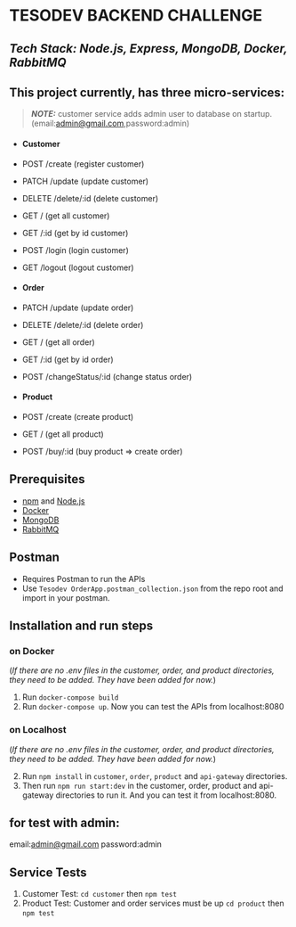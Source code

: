 # TESODEV BACKEND CHALLENGE
## _Tech Stack: Node.js, Express, MongoDB, Docker, RabbitMQ_


## This project currently, has three micro-services:

> **_NOTE:_**  customer service adds admin user to database on startup.(email:admin@gmail.com,password:admin)

- #### Customer
- POST /create  (register customer)
- PATCH /update (update customer)
- DELETE /delete/:id (delete customer)
- GET / (get all customer)
- GET /:id (get by id customer)
- POST /login (login customer)
- GET /logout (logout customer)

- #### Order
- PATCH /update (update order)
- DELETE /delete/:id (delete order)
- GET / (get all order)
- GET /:id (get by id order)
- POST /changeStatus/:id (change status order)

- #### Product
- POST /create (create product)
- GET / (get all product)
- POST /buy/:id (buy product => create order)


## Prerequisites
- [npm](https://www.npmjs.com) and [Node.js](https://nodejs.dev/en/) 
- [Docker](https://www.docker.com)
- [MongoDB](https://www.mongodb.com)
- [RabbitMQ](https://www.rabbitmq.com)

## Postman
- Requires Postman to run the APIs
- Use `Tesodev OrderApp.postman_collection.json` from the repo root and import in your postman.

## Installation and run steps

### on Docker
(_If there are no .env files in the customer, order, and product directories, they need to be added. They have been added for now._)

1. Run `docker-compose build`
2. Run `docker-compose up`. Now you can test the APIs from localhost:8080

### on Localhost
(_If there are no .env files in the customer, order, and product directories, they need to be added. They have been added for now._)

2. Run `npm install` in `customer`, `order`, `product` and `api-gateway` directories.
3. Then run `npm run start:dev` in the customer, order, product and api-gateway directories to run it. And you can test it from localhost:8080.


## for test with admin:
email:admin@gmail.com
password:admin


## Service Tests

1. Customer Test:
    `cd customer` then `npm test`
2. Product Test:
    Customer and order services must be up
    `cd product` then `npm test`


                